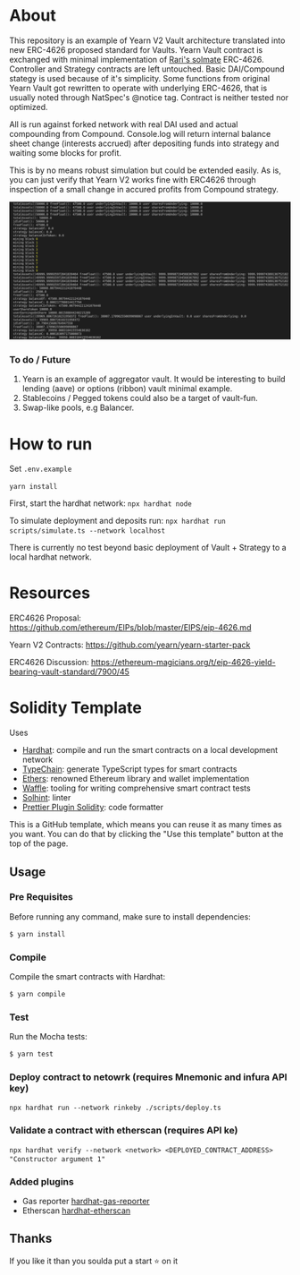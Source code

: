 # About

This repository is an example of Yearn V2 Vault architecture translated into new ERC-4626 proposed standard for Vaults. Yearn Vault contract is exchanged with minimal implementation of [Rari's solmate](https://github.com/Rari-Capital/solmate) ERC-4626. Controller and Strategy contracts are left untouched. Basic DAI/Compound stategy is used because of it's simplicity. Some functions from original Yearn Vault got rewritten to operate with underlying ERC-4626, that is usually noted through NatSpec's @notice tag. Contract is neither tested nor optimized.

All is run against forked network with real DAI used and actual compounding from Compound. Console.log will return internal balance sheet change (interests accrued) after depositing funds into strategy and waiting some blocks for profit.

This is by no means robust simulation but could be extended easily. As is, you can just verify that Yearn V2 works fine with ERC4626 through inspection of a small change in accured profits from Compound strategy. 

![Vault Balanace Sheet Change](sim.png)

### To do / Future

1. Yearn is an example of aggregator vault. It would be interesting to build lending (aave) or options (ribbon) vault minimal example.
2. Stablecoins / Pegged tokens could also be a target of vault-fun.
3. Swap-like pools, e.g Balancer.

# How to run

Set `.env.example`

`yarn install`

First, start the hardhat network: `npx hardhat node`

To simulate deployment and deposits run: `npx hardhat run scripts/simulate.ts --network localhost`

There is currently no test beyond basic deployment of Vault + Strategy to a local hardhat network.

# Resources

ERC4626 Proposal: https://github.com/ethereum/EIPs/blob/master/EIPS/eip-4626.md

Yearn V2 Contracts: https://github.com/yearn/yearn-starter-pack

ERC4626 Discussion: https://ethereum-magicians.org/t/eip-4626-yield-bearing-vault-standard/7900/45

# Solidity Template

Uses

- [Hardhat](https://github.com/nomiclabs/hardhat): compile and run the smart contracts on a local development network
- [TypeChain](https://github.com/ethereum-ts/TypeChain): generate TypeScript types for smart contracts
- [Ethers](https://github.com/ethers-io/ethers.js/): renowned Ethereum library and wallet implementation
- [Waffle](https://github.com/EthWorks/Waffle): tooling for writing comprehensive smart contract tests
- [Solhint](https://github.com/protofire/solhint): linter
- [Prettier Plugin Solidity](https://github.com/prettier-solidity/prettier-plugin-solidity): code formatter

This is a GitHub template, which means you can reuse it as many times as you want. You can do that by clicking the "Use this
template" button at the top of the page.

## Usage

### Pre Requisites

Before running any command, make sure to install dependencies:

```sh
$ yarn install
```

### Compile

Compile the smart contracts with Hardhat:

```sh
$ yarn compile
```

### Test

Run the Mocha tests:

```sh
$ yarn test
```

### Deploy contract to netowrk (requires Mnemonic and infura API key)

```
npx hardhat run --network rinkeby ./scripts/deploy.ts
```

### Validate a contract with etherscan (requires API ke)

```
npx hardhat verify --network <network> <DEPLOYED_CONTRACT_ADDRESS> "Constructor argument 1"
```

### Added plugins

- Gas reporter [hardhat-gas-reporter](https://hardhat.org/plugins/hardhat-gas-reporter.html)
- Etherscan [hardhat-etherscan](https://hardhat.org/plugins/nomiclabs-hardhat-etherscan.html)

## Thanks

If you like it than you soulda put a start ⭐ on it 
